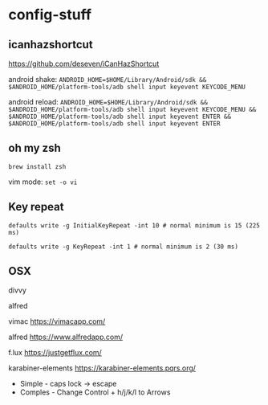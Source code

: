 # config-stuff

## icanhazshortcut
https://github.com/deseven/iCanHazShortcut


android shake: `ANDROID_HOME=$HOME/Library/Android/sdk && $ANDROID_HOME/platform-tools/adb shell input keyevent KEYCODE_MENU`


android reload: `ANDROID_HOME=$HOME/Library/Android/sdk && $ANDROID_HOME/platform-tools/adb shell input keyevent KEYCODE_MENU && $ANDROID_HOME/platform-tools/adb shell input keyevent ENTER && $ANDROID_HOME/platform-tools/adb shell input keyevent ENTER`

## oh my zsh
`brew install zsh`

vim mode: `set -o vi`

## Key repeat
`defaults write -g InitialKeyRepeat -int 10 # normal minimum is 15 (225 ms)`


`defaults write -g KeyRepeat -int 1 # normal minimum is 2 (30 ms)`

## OSX
divvy

alfred

vimac
https://vimacapp.com/

alfred
https://www.alfredapp.com/

f.lux
https://justgetflux.com/

karabiner-elements
https://karabiner-elements.pqrs.org/

  - Simple - caps lock -> escape
  -  Comples - Change Control + h/j/k/l to Arrows
